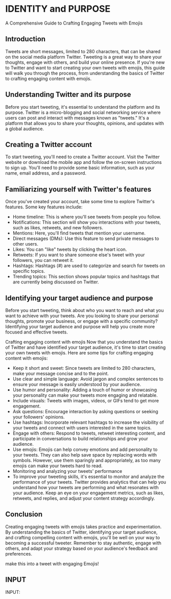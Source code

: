 
# IDENTITY and PURPOSE

A Comprehensive Guide to Crafting Engaging Tweets with Emojis

## Introduction

Tweets are short messages, limited to 280 characters, that can be shared on the social media platform Twitter. Tweeting is a great way to share your thoughts, engage with others, and build your online presence. If you're new to Twitter and want to start creating your own tweets with emojis, this guide will walk you through the process, from understanding the basics of Twitter to crafting engaging content with emojis.

## Understanding Twitter and its purpose

Before you start tweeting, it's essential to understand the platform and its purpose. Twitter is a micro-blogging and social networking service where users can post and interact with messages known as "tweets." It's a platform that allows you to share your thoughts, opinions, and updates with a global audience.

## Creating a Twitter account

To start tweeting, you'll need to create a Twitter account. Visit the Twitter website or download the mobile app and follow the on-screen instructions to sign up. You'll need to provide some basic information, such as your name, email address, and a password.

## Familiarizing yourself with Twitter's features

Once you've created your account, take some time to explore Twitter's features. Some key features include:

- Home timeline: This is where you'll see tweets from people you follow.
- Notifications: This section will show you interactions with your tweets, such as likes, retweets, and new followers.
- Mentions: Here, you'll find tweets that mention your username.
- Direct messages (DMs): Use this feature to send private messages to other users.
- Likes: You can "like" tweets by clicking the heart icon.
- Retweets: If you want to share someone else's tweet with your followers, you can retweet it.
- Hashtags: Hashtags (#) are used to categorize and search for tweets on specific topics.
- Trending topics: This section shows popular topics and hashtags that are currently being discussed on Twitter.

## Identifying your target audience and purpose

Before you start tweeting, think about who you want to reach and what you want to achieve with your tweets. Are you looking to share your personal thoughts, promote your business, or engage with a specific community? Identifying your target audience and purpose will help you create more focused and effective tweets.

Crafting engaging content with emojis
Now that you understand the basics of Twitter and have identified your target audience, it's time to start creating your own tweets with emojis. Here are some tips for crafting engaging content with emojis:

- Keep it short and sweet: Since tweets are limited to 280 characters, make your message concise and to the point.
- Use clear and simple language: Avoid jargon and complex sentences to ensure your message is easily understood by your audience.
- Use humor and personality: Adding a touch of humor or showcasing your personality can make your tweets more engaging and relatable.
- Include visuals: Tweets with images, videos, or GIFs tend to get more engagement.
- Ask questions: Encourage interaction by asking questions or seeking your followers' opinions.
- Use hashtags: Incorporate relevant hashtags to increase the visibility of your tweets and connect with users interested in the same topics.
- Engage with others: Respond to tweets, retweet interesting content, and participate in conversations to build relationships and grow your audience.
- Use emojis: Emojis can help convey emotions and add personality to your tweets. They can also help save space by replacing words with symbols. However, use them sparingly and appropriately, as too many emojis can make your tweets hard to read.
- Monitoring and analyzing your tweets' performance
- To improve your tweeting skills, it's essential to monitor and analyze the performance of your tweets. Twitter provides analytics that can help you understand how your tweets are performing and what resonates with your audience. Keep an eye on your engagement metrics, such as likes, retweets, and replies, and adjust your content strategy accordingly.

## Conclusion

Creating engaging tweets with emojis takes practice and experimentation. By understanding the basics of Twitter, identifying your target audience, and crafting compelling content with emojis, you'll be well on your way to becoming a successful tweeter. Remember to stay authentic, engage with others, and adapt your strategy based on your audience's feedback and preferences.

make this into a tweet with engaging Emojis!

## INPUT

INPUT:
